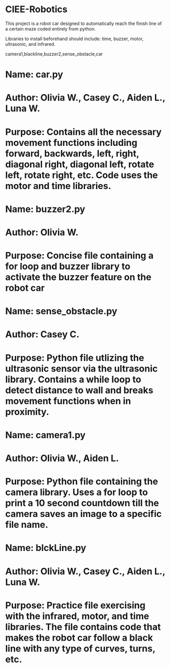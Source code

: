 # CIEE-Robotics

This project is a robot car designed to automatically reach the finish line of a certain maze coded entirely from python.

Libraries to install beforehand should include: time, buzzer, motor, ultrasonic, and infrared.

camera1,blackline,buzzer2,sense_obstacle,car

# Name: car.py
# Author: Olivia W., Casey C., Aiden L., Luna W. 
# Purpose: Contains all the necessary movement functions including forward, backwards, left, right, diagonal right, diagonal left, rotate left, rotate right, etc. Code uses the motor and time libraries.

# Name: buzzer2.py
# Author: Olivia W.
# Purpose: Concise file containing a for loop and buzzer library to activate the buzzer feature on the robot car

# Name: sense_obstacle.py
# Author: Casey C.
# Purpose: Python file utlizing the ultrasonic sensor via the ultrasonic library. Contains a while loop to detect distance to wall and breaks movement functions when in proximity.

# Name: camera1.py
# Author: Olivia W., Aiden L. 
# Purpose: Python file containing the camera library. Uses a for loop to print a 10 second countdown till the camera saves an image to a specific file name.

# Name: blckLine.py
# Author: Olivia W., Casey C., Aiden L., Luna W.
# Purpose: Practice file exercising with the infrared, motor, and time libraries. The file contains code that makes the robot car follow a black line with any type of curves, turns, etc. 
